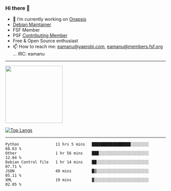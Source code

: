 ### Hi there 👋


- 🔭 I’m currently working on [Onapsis](http://onapsis.com)
- [Debian Maintainer](https://qa.debian.org/developer.php?login=eamanu%40yaerobi.com)
- FSF Member
- PSF [Contributing Member](https://www.python.org/psf/membership/#what-membership-classes-are-there)
- Free & Open Source enthusiast 
- 📫 How to reach me: eamanu@yaerobi.com, eamanu@members.fsf.org ... IRC: eamanu

---

<img height="180em" src="https://github-readme-stats.vercel.app/api?theme=dark&username=eamanu&show_icons=true&hide_border=true&&count_private=true&include_all_commits=true" />

[![Top Langs](https://github-readme-stats.vercel.app/api/top-langs/?theme=dark&username=eamanu&layout=compact)](https://github.com/anuraghazra/github-readme-stats)

---

<!--START_SECTION:waka-->
```text
Python                11 hrs 5 mins   █████████████████░░░░░░░░   68.63 % 
Other                 1 hr 56 mins    ███░░░░░░░░░░░░░░░░░░░░░░   12.04 % 
Debian Control file   1 hr 14 mins    ██░░░░░░░░░░░░░░░░░░░░░░░   07.71 % 
JSON                  49 mins         █▒░░░░░░░░░░░░░░░░░░░░░░░   05.11 % 
XML                   19 mins         ▓░░░░░░░░░░░░░░░░░░░░░░░░   02.05 % 
```
<!--END_SECTION:waka-->
